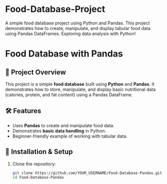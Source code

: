 # Food-Database-Project
A simple food database project using Python and Pandas. This project demonstrates how to create, manipulate, and display tabular food data using Pandas DataFrames. Exploring data analysis with Python!
# Food Database with Pandas  

## 📌 Project Overview  
This project is a simple **food database** built using **Python** and **Pandas**. It demonstrates how to store, manipulate, and display basic nutritional data (calories, protein, and fat content) using a Pandas DataFrame.

## 🛠️ Features  
- Uses **Pandas** to create and manipulate food data.  
- Demonstrates **basic data handling** in Python.  
- Beginner-friendly example of working with tabular data.  

## 🚀 Installation & Setup  
1. Clone the repository:  
   ```bash
   git clone https://github.com/YOUR_USERNAME/Food-Database-Pandas.git
   cd Food-Database-Pandas
